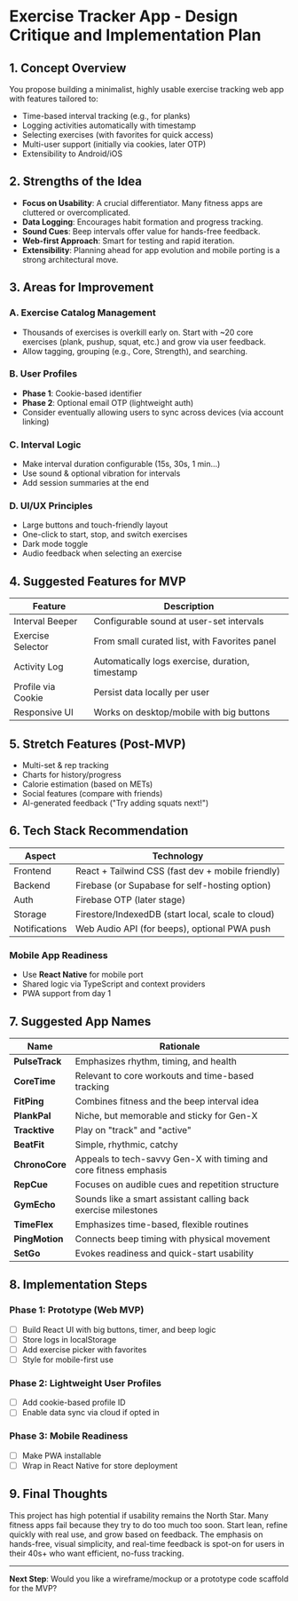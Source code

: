 # Exercise Tracker App - Design Critique and Implementation Plan

## 1. Concept Overview

You propose building a minimalist, highly usable exercise tracking web app with features tailored to:

* Time-based interval tracking (e.g., for planks)
* Logging activities automatically with timestamp
* Selecting exercises (with favorites for quick access)
* Multi-user support (initially via cookies, later OTP)
* Extensibility to Android/iOS

## 2. Strengths of the Idea

* **Focus on Usability**: A crucial differentiator. Many fitness apps are cluttered or overcomplicated.
* **Data Logging**: Encourages habit formation and progress tracking.
* **Sound Cues**: Beep intervals offer value for hands-free feedback.
* **Web-first Approach**: Smart for testing and rapid iteration.
* **Extensibility**: Planning ahead for app evolution and mobile porting is a strong architectural move.

## 3. Areas for Improvement

### A. Exercise Catalog Management

* Thousands of exercises is overkill early on. Start with \~20 core exercises (plank, pushup, squat, etc.) and grow via user feedback.
* Allow tagging, grouping (e.g., Core, Strength), and searching.

### B. User Profiles

* **Phase 1**: Cookie-based identifier
* **Phase 2**: Optional email OTP (lightweight auth)
* Consider eventually allowing users to sync across devices (via account linking)

### C. Interval Logic

* Make interval duration configurable (15s, 30s, 1 min...)
* Use sound & optional vibration for intervals
* Add session summaries at the end

### D. UI/UX Principles

* Large buttons and touch-friendly layout
* One-click to start, stop, and switch exercises
* Dark mode toggle
* Audio feedback when selecting an exercise

## 4. Suggested Features for MVP

| Feature            | Description                                      |
| ------------------ | ------------------------------------------------ |
| Interval Beeper    | Configurable sound at user-set intervals         |
| Exercise Selector  | From small curated list, with Favorites panel    |
| Activity Log       | Automatically logs exercise, duration, timestamp |
| Profile via Cookie | Persist data locally per user                    |
| Responsive UI      | Works on desktop/mobile with big buttons         |

## 5. Stretch Features (Post-MVP)

* Multi-set & rep tracking
* Charts for history/progress
* Calorie estimation (based on METs)
* Social features (compare with friends)
* AI-generated feedback ("Try adding squats next!")

## 6. Tech Stack Recommendation

| Aspect        | Technology                                        |
| ------------- | ------------------------------------------------- |
| Frontend      | React + Tailwind CSS (fast dev + mobile friendly) |
| Backend       | Firebase (or Supabase for self-hosting option)    |
| Auth          | Firebase OTP (later stage)                        |
| Storage       | Firestore/IndexedDB (start local, scale to cloud) |
| Notifications | Web Audio API (for beeps), optional PWA push      |

### Mobile App Readiness

* Use **React Native** for mobile port
* Shared logic via TypeScript and context providers
* PWA support from day 1

## 7. Suggested App Names

| Name           | Rationale                                                         |
| -------------- | ----------------------------------------------------------------- |
| **PulseTrack** | Emphasizes rhythm, timing, and health                             |
| **CoreTime**   | Relevant to core workouts and time-based tracking                 |
| **FitPing**    | Combines fitness and the beep interval idea                       |
| **PlankPal**   | Niche, but memorable and sticky for Gen-X                         |
| **Tracktive**  | Play on "track" and "active"                                      |
| **BeatFit**    | Simple, rhythmic, catchy                                          |
| **ChronoCore** | Appeals to tech-savvy Gen-X with timing and core fitness emphasis |
| **RepCue**     | Focuses on audible cues and repetition structure                  |
| **GymEcho**    | Sounds like a smart assistant calling back exercise milestones    |
| **TimeFlex**   | Emphasizes time-based, flexible routines                          |
| **PingMotion** | Connects beep timing with physical movement                       |
| **SetGo**      | Evokes readiness and quick-start usability                        |

## 8. Implementation Steps

### Phase 1: Prototype (Web MVP)

* [ ] Build React UI with big buttons, timer, and beep logic
* [ ] Store logs in localStorage
* [ ] Add exercise picker with favorites
* [ ] Style for mobile-first use

### Phase 2: Lightweight User Profiles

* [ ] Add cookie-based profile ID
* [ ] Enable data sync via cloud if opted in

### Phase 3: Mobile Readiness

* [ ] Make PWA installable
* [ ] Wrap in React Native for store deployment

## 9. Final Thoughts

This project has high potential if usability remains the North Star. Many fitness apps fail because they try to do too much too soon. Start lean, refine quickly with real use, and grow based on feedback. The emphasis on hands-free, visual simplicity, and real-time feedback is spot-on for users in their 40s+ who want efficient, no-fuss tracking.

---

**Next Step**: Would you like a wireframe/mockup or a prototype code scaffold for the MVP?
